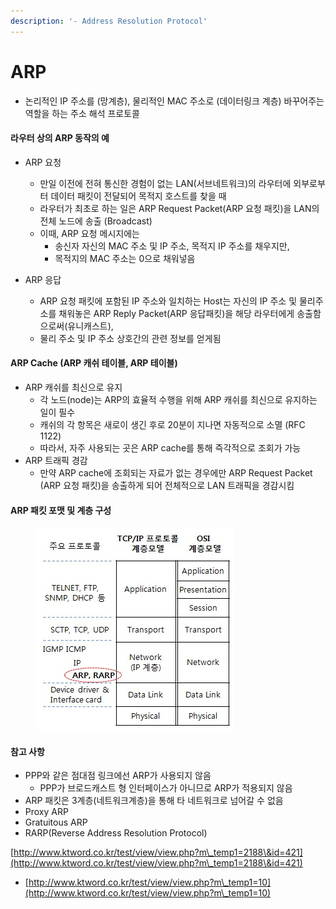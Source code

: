```yaml
---
description: '- Address Resolution Protocol'
---
```


# ARP

* 논리적인 IP 주소를 (망계층), 물리적인 MAC 주소로 (데이터링크 계층) 바꾸어주는 역할을 하는 주소 해석 프로토콜&#x20;



#### 라우터 상의 ARP 동작의 예

* ARP 요청&#x20;
  * 만일 이전에 전혀 통신한 경험이 없는 LAN(서브네트워크)의 라우터에 외부로부터 데이터 패킷이 전달되어 목적지 호스트를 찾을 때&#x20;
  * 라우터가 최초로 하는 일은 ARP Request Packet(ARP 요청 패킷)을 LAN의 전체 노드에 송출 (Broadcast)
  * 이때, ARP 요청 메시지에는&#x20;
    * 송신자 자신의 MAC 주소 및 IP 주소, 목적지 IP 주소를 채우지만,&#x20;
    * 목적지의 MAC 주소는 0으로 채워넣음&#x20;



*   ARP 응답&#x20;

    * ARP 요청 패킷에 포함된 IP 주소와 일치하는 Host는 자신의 IP 주소 및 물리주소를 채워놓은 ARP Reply Packet(ARP 응답패킷)을 해당 라우터에게 송출함으로써(유니캐스트),&#x20;
    * 물리 주소 및 IP 주소 상호간의 관련 정보를 얻게됨&#x20;



#### ARP Cache (ARP 캐쉬 테이블, ARP 테이블)

* ARP 캐쉬를 최신으로 유지&#x20;
  * 각 노드(node)는 ARP의 효율적 수행을 위해 ARP 캐쉬를 최신으로 유지하는 일이 필수&#x20;
  * 캐쉬의 각 항목은 새로이 생긴 후로 20분이 지나면 자동적으로 소멸 (RFC 1122)
  * 따라서, 자주 사용되는 곳은 ARP cache를 통해 즉각적으로 조회가 가능&#x20;
* ARP 트래픽 경감&#x20;
  * 만약 ARP cache에 조회되는 자료가 없는 경우에만 ARP Request Packet (ARP 요청 패킷)을 송출하게 되어 전체적으로 LAN 트래픽을 경감시킴&#x20;

#### ARP 패킷 포맷 및 계층 구성&#x20;

<figure><img src="../.gitbook/assets/10_1.jpg" alt=""><figcaption></figcaption></figure>





#### 참고 사항&#x20;

* PPP와 같은 점대점 링크에선 ARP가 사용되지 않음&#x20;
  * PPP가 브로드캐스트 형 인터페이스가 아니므로 ARP가 적용되지 않음&#x20;
* ARP 패킷은 3계층(네트워크계층)을 통해 타 네트워크로 넘어갈 수 없음&#x20;
* Proxy ARP
* Gratuitous ARP
* RARP(Reverse Address Resolution Protocol)

[http://www.ktword.co.kr/test/view/view.php?m\_temp1=2188\&id=421](http://www.ktword.co.kr/test/view/view.php?m\_temp1=2188\&id=421)







* [http://www.ktword.co.kr/test/view/view.php?m\_temp1=10](http://www.ktword.co.kr/test/view/view.php?m\_temp1=10)
